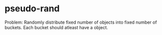 pseudo-rand
===========

Problem: Randomly distribute fixed number of objects into fixed number of buckets. Each bucket should atleast have a object.
